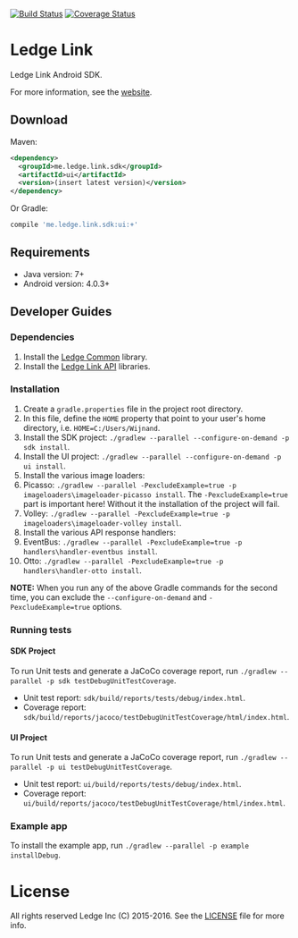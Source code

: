 [![Build Status](https://travis-ci.com/itabulous/ledgelinksdk_android.svg?token=qo11VUxzPNUqYf96JsWf)](https://travis-ci.com/itabulous/ledgelinksdk_android)
[![Coverage Status](https://coveralls.io/repos/github/itabulous/ledgelinksdk_android/badge.svg?branch=master&t=CnCHgb)](https://coveralls.io/github/itabulous/ledgelinksdk_android?branch=master)

# Ledge Link
Ledge Link Android SDK.

For more information, see the [website](https://itabulous.github.io/ledgelinksdk_android/).

## Download

Maven:

```xml
<dependency>
  <groupId>me.ledge.link.sdk</groupId>
  <artifactId>ui</artifactId>
  <version>(insert latest version)</version>
</dependency>
```

Or Gradle:

```groovy
compile 'me.ledge.link.sdk:ui:+'
```

## Requirements

* Java version: 7+
* Android version: 4.0.3+

## Developer Guides

### Dependencies

1. Install the [Ledge Common](https://github.com/itabulous/ledgecommon_android) library.
1. Install the [Ledge Link API](https://github.com/itabulous/ledgelinkapi_android) libraries.

### Installation

1. Create a `gradle.properties` file in the project root directory.
  1. In this file, define the `HOME` property that point to your user's home directory, i.e. `HOME=C:/Users/Wijnand`.
1. Install the SDK project: `./gradlew --parallel --configure-on-demand -p sdk install`.
1. Install the UI project: `./gradlew --parallel --configure-on-demand -p ui install`.
1. Install the various image loaders:
  1. Picasso: `./gradlew --parallel -PexcludeExample=true -p imageloaders\imageloader-picasso install`. The `-PexcludeExample=true` part is important here! Without it the installation of the project will fail.
  1. Volley: `./gradlew --parallel -PexcludeExample=true -p imageloaders\imageloader-volley install`.
1. Install the various API response handlers:
  1. EventBus: `./gradlew --parallel -PexcludeExample=true -p handlers\handler-eventbus install`.
  1. Otto: `./gradlew --parallel -PexcludeExample=true -p handlers\handler-otto install`.

**NOTE:** When you run any of the above Gradle commands for the second time, you can exclude the `--configure-on-demand` and `-PexcludeExample=true` options.

### Running tests

#### SDK Project

To run Unit tests and generate a JaCoCo coverage report, run `./gradlew --parallel -p sdk testDebugUnitTestCoverage`.

* Unit test report: `sdk/build/reports/tests/debug/index.html`.
* Coverage report: `sdk/build/reports/jacoco/testDebugUnitTestCoverage/html/index.html`.

#### UI Project

To run Unit tests and generate a JaCoCo coverage report, run `./gradlew --parallel -p ui testDebugUnitTestCoverage`.

* Unit test report: `ui/build/reports/tests/debug/index.html`.
* Coverage report: `ui/build/reports/jacoco/testDebugUnitTestCoverage/html/index.html`.

### Example app

To install the example app, run `./gradlew --parallel -p example installDebug`.

# License

All rights reserved Ledge Inc (C) 2015-2016. See the [LICENSE](LICENSE.md) file for more info.
